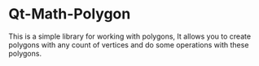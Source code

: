 # Qt-Math-Polygon
This is a simple library for working with polygons, It allows you to create polygons with any count of vertices and do some operations with these polygons.
